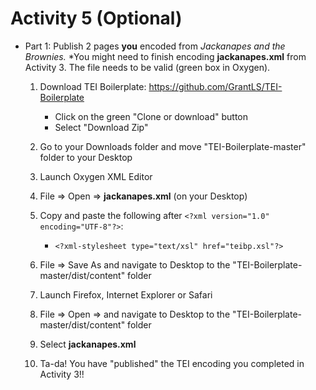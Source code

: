 # Activity 5 (Optional)

* Part 1: Publish 2 pages **you** encoded from *Jackanapes and the Brownies.* 
*You might need to finish encoding **jackanapes.xml** from Activity 3. The file needs to be valid (green box in Oxygen). 

  1. Download TEI Boilerplate: https://github.com/GrantLS/TEI-Boilerplate
     * Click on the green "Clone or download" button
     * Select "Download Zip"
     
  2. Go to your Downloads folder and move "TEI-Boilerplate-master" folder to your Desktop
  
  3. Launch Oxygen XML Editor
  
  4. File => Open => **jackanapes.xml** (on your Desktop)
  
  5. Copy and paste the following after ```<?xml version="1.0" encoding="UTF-8"?>```:
     * ```<?xml-stylesheet type="text/xsl" href="teibp.xsl"?>```
     
  6. File => Save As and navigate to Desktop to the "TEI-Boilerplate-master/dist/content" folder
  
  7. Launch Firefox, Internet Explorer or Safari
  
  8. File => Open => and navigate to Desktop to the "TEI-Boilerplate-master/dist/content" folder
  
  9. Select **jackanapes.xml**
  
  10. Ta-da! You have "published" the TEI encoding you completed in Activity 3!!
